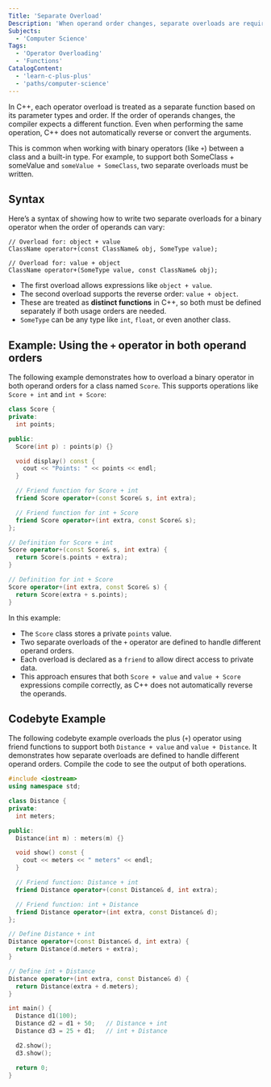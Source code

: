 ```yaml
---
Title: 'Separate Overload'
Description: 'When operand order changes, separate overloads are required for operators to handle each case correctly.'
Subjects:
  - 'Computer Science'
Tags:
  - 'Operator Overloading'
  - 'Functions'
CatalogContent:
  - 'learn-c-plus-plus'
  - 'paths/computer-science'
---
```


In C++, each operator overload is treated as a separate function based on its parameter types and order. If the order of operands changes, the compiler expects a different function. Even when performing the same operation, C++ does not automatically reverse or convert the arguments.

This is common when working with binary operators (like `+`) between a class and a built-in type. For example, to support both SomeClass + someValue and `someValue + SomeClass`, two separate overloads must be written.

## Syntax

Here’s a syntax of showing how to write two separate overloads for a binary operator when the order of operands can vary:

```pseudo
// Overload for: object + value
ClassName operator+(const ClassName& obj, SomeType value);

// Overload for: value + object
ClassName operator+(SomeType value, const ClassName& obj);
```

- The first overload allows expressions like `object + value`.
- The second overload supports the reverse order: `value + object`.
- These are treated as **distinct functions** in C++, so both must be defined separately if both usage orders are needed.
- `SomeType` can be any type like `int`, `float`, or even another class.

## Example: Using the `+` operator in both operand orders

The following example demonstrates how to overload a binary operator in both operand orders for a class named `Score`. This supports operations like `Score + int` and `int + Score`:

```cpp
class Score {
private:
  int points;

public:
  Score(int p) : points(p) {}

  void display() const {
    cout << "Points: " << points << endl;
  }

  // Friend function for Score + int
  friend Score operator+(const Score& s, int extra);

  // Friend function for int + Score
  friend Score operator+(int extra, const Score& s);
};

// Definition for Score + int
Score operator+(const Score& s, int extra) {
  return Score(s.points + extra);
}

// Definition for int + Score
Score operator+(int extra, const Score& s) {
  return Score(extra + s.points);
}
```

In this example:

- The `Score` class stores a private `points` value.
- Two separate overloads of the `+` operator are defined to handle different operand orders.
- Each overload is declared as a `friend` to allow direct access to private data.
- This approach ensures that both `Score + value` and `value + Score` expressions compile correctly, as C++ does not automatically reverse the operands.

## Codebyte Example

The following codebyte example overloads the plus (`+`) operator using friend functions to support both `Distance + value` and `value + Distance`. It demonstrates how separate overloads are defined to handle different operand orders. Compile the code to see the output of both operations.

```cpp
#include <iostream>
using namespace std;

class Distance {
private:
  int meters;

public:
  Distance(int m) : meters(m) {}

  void show() const {
    cout << meters << " meters" << endl;
  }

  // Friend function: Distance + int
  friend Distance operator+(const Distance& d, int extra);

  // Friend function: int + Distance
  friend Distance operator+(int extra, const Distance& d);
};

// Define Distance + int
Distance operator+(const Distance& d, int extra) {
  return Distance(d.meters + extra);
}

// Define int + Distance
Distance operator+(int extra, const Distance& d) {
  return Distance(extra + d.meters);
}

int main() {
  Distance d1(100);
  Distance d2 = d1 + 50;   // Distance + int
  Distance d3 = 25 + d1;   // int + Distance

  d2.show();
  d3.show();

  return 0;
}
```
